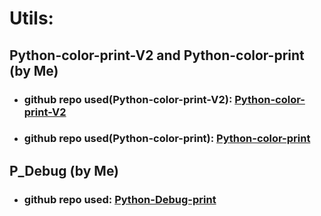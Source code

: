 # Utils:## Python-color-print-V2 and Python-color-print (by Me)- ### github repo used(Python-color-print-V2): [Python-color-print-V2](https://github.com/Aydinhamedi/Python-color-print-V2)- ### github repo used(Python-color-print): [Python-color-print](https://github.com/Aydinhamedi/Python-color-print)## P_Debug (by Me)- ### github repo used: [Python-Debug-print](https://github.com/Aydinhamedi/Python-Debug-print)